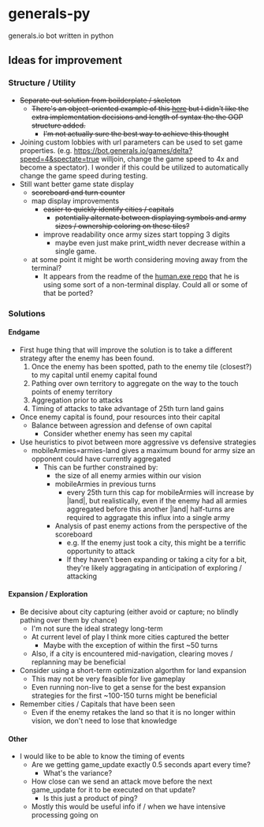 # generals-py

generals.io bot written in python

## Ideas for improvement
### Structure / Utility
- ~~Separate out solution from boilderplate / skeleton~~
	- ~~There's an object-oriented example of this [here](https://github.com/personalcomputer/generalsio) but I didn't like the extra implementation decisions and length of syntax the the OOP structure added.~~
		- ~~I'm not actually sure the best way to achieve this thought~~
- Joining custom lobbies with url parameters can be used to set game properties. (e.g. https://bot.generals.io/games/delta?speed=4&spectate=true willjoin, change the game speed to 4x and become a spectator). I wonder if this could be utilized to automatically change the game speed during testing.
- Still want better game state display
    - ~~scoreboard and turn counter~~
    - map display improvements
        - ~~easier to quickly identify cities / capitals~~
            - ~~potentially alternate between displaying symbols and army sizes / ownership coloring on these tiles?~~
        - improve readability once army sizes start topping 3 digits
            - maybe even just make print_width never decrease within a single game.
    - at some point it might be worth considering moving away from the terminal?
        - It appears from the readme of the [human.exe repo](https://github.com/EklipZgit/generals-bot) that he is using some sort of a non-terminal display. Could all or some of that be ported?
### Solutions
#### Endgame
- First huge thing that will improve the solution is to take a different strategy after the enemy has been found.
	1. Once the enemy has been spotted, path to the enemy tile (closest?) to my capital until enemy capital found
	2. Pathing over own territory to aggregate on the way to the touch points of enemy territory
	3. Aggregation prior to attacks
	4. Timing of attacks to take advantage of 25th turn land gains
- Once enemy capital is found, pour resources into their capital
	- Balance between agression and defense of own capital
		- Consider whether enemy has seen my capital
- Use heuristics to pivot between more aggressive vs defensive strategies
	- mobileArmies=armies-land gives a maximum bound for army size an opponent could have currently aggregated
		- This can be further constrained by:
			- the size of all enemy armies within our vision
			- mobileArmies in previous turns
				- every 25th turn this cap for mobileArmies will increase by |land|, but realistically, even if the enemy had all armies aggregated before this another |land| half-turns are required to aggragate this influx into a single army
			- Analysis of past enemy actions from the perspective of the scoreboard
				- e.g. If the enemy just took a city, this might be a terrific opportunity to attack
				- If they haven't been expanding or taking a city for a bit, they're likely aggragating in anticipation of exploring / attacking
#### Expansion / Exploration
- Be decisive about city capturing (either avoid or capture; no blindly pathing over them by chance)
	- I'm not sure the ideal strategy long-term
	- At current level of play I think more cities captured the better
		- Maybe with the exception of within the first ~50 turns
	- Also, if a city is encountered mid-navigation, clearing moves / replanning may be beneficial
- Consider using a short-term optimization algorthm for land expansion
	- This may not be very feasible for live gameplay
	- Even running non-live to get a sense for the best expansion strategies for the first ~100-150 turns might be beneficial
- Remember cities / Capitals that have been seen
  - Even if the enemy retakes the land so that it is no longer within vision, we don't need to lose that knowledge
#### Other
- I would like to be able to know the timing of events
    - Are we getting game_update exactly 0.5 seconds apart every time?
        - What's the variance?
    - How close can we send an attack move before the next game_update for it to be executed on that update?
        - Is this just a product of ping?
    - Mostly this would be useful info if / when we have intensive processing going on